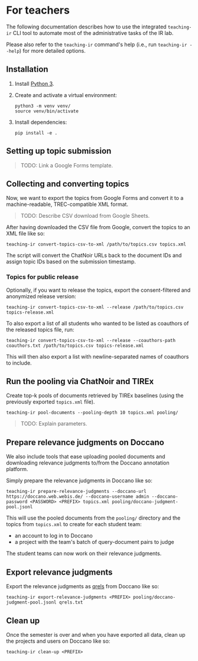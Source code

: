 # For teachers

The following documentation describes how to use the integrated `teaching-ir` CLI tool to automate most of the administrative tasks of the IR lab.

Please also refer to the `teaching-ir` command's help (i.e., run `teaching-ir --help`) for more detailed options.

## Installation

1. Install [Python 3](https://python.org/downloads/).
2. Create and activate a virtual environment:

    ```shell
    python3 -m venv venv/
    source venv/bin/activate
    ```

3. Install dependencies:

    ```shell
    pip install -e .
    ```

## Setting up topic submission

> TODO: Link a Google Forms template.

## Collecting and converting topics

Now, we want to export the topics from Google Forms and convert it to a machine-readable, TREC-compatible XML format.

> TODO: Describe CSV download from Google Sheets.

After having downloaded the CSV file from Google, convert the topics to an XML file like so:

```shell
teaching-ir convert-topics-csv-to-xml /path/to/topics.csv topics.xml
```

The script will convert the ChatNoir URLs back to the document IDs and assign topic IDs based on the submission timestamp.

### Topics for public release

Optionally, if you want to release the topics, export the consent-filtered and anonymized release version:

```shell
teaching-ir convert-topics-csv-to-xml --release /path/to/topics.csv topics-release.xml
```

To also export a list of all students who wanted to be listed as coauthors of the released topics file, run:

```shell
teaching-ir convert-topics-csv-to-xml --release --coauthors-path coauthors.txt /path/to/topics.csv topics-release.xml
```

This will then also export a list with newline-separated names of coauthors to include.

## Run the pooling via ChatNoir and TIREx

Create top-k pools of documents retrieved by TIREx baselines (using the previously exported `topics.xml` file).

```shell
teaching-ir pool-documents --pooling-depth 10 topics.xml pooling/
```

> TODO: Explain parameters.

## Prepare relevance judgments on Doccano

We also include tools that ease uploading pooled documents and downloading relevance judgments to/from the Doccano annotation platform.

Simply prepare the relevance judgments in Doccano like so:

```shell
teaching-ir prepare-relevance-judgments --doccano-url https://doccano.web.webis.de/ --doccano-username admin --doccano-password <PASSWORD> <PREFIX> topics.xml pooling/doccano-judgment-pool.jsonl
```

This will use the pooled documents from the `pooling/` directory and the topics from `topics.xml` to create for each student team:

- an account to log in to Doccano
- a project with the team's batch of query-document pairs to judge

The student teams can now work on their relevance judgments.

## Export relevance judgments

Export the relevance judgments as [qrels](https://trec.nist.gov/data/qrels_eng/) from Doccano like so:

```shell
teaching-ir export-relevance-judgments <PREFIX> pooling/doccano-judgment-pool.jsonl qrels.txt
```

## Clean up

Once the semester is over and when you have exported all data, clean up the projects and users on Doccano like so:

```shell
teaching-ir clean-up <PREFIX>
```
